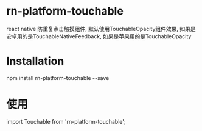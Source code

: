 # rn-platform-touchable
react native 防重复点击触摸组件, 默认使用TouchableOpacity组件效果, 如果是安卓用的是TouchableNativeFeedback, 如果是苹果用的是TouchableOpacity
# Installation
npm install rn-platform-touchable --save
# 使用
import Touchable from 'rn-platform-touchable';
